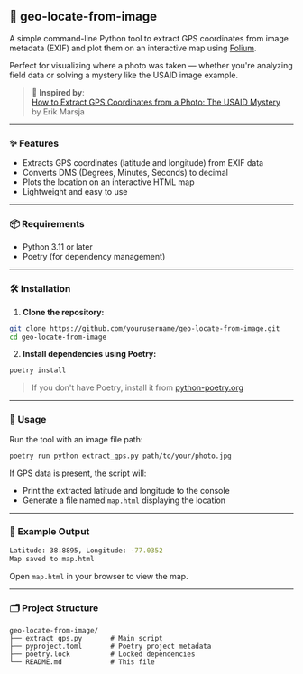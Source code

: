 ## 📍 geo-locate-from-image

A simple command-line Python tool to extract GPS coordinates from image metadata (EXIF) and plot them on an interactive map using [Folium](https://python-visualization.github.io/folium/).

Perfect for visualizing where a photo was taken — whether you're analyzing field data or solving a mystery like the USAID image example.

> 🧠 **Inspired by**:  
> [How to Extract GPS Coordinates from a Photo: The USAID Mystery](https://www.marsja.se/how-to-extract-gps-coordinates-from-a-photo-the-usaid-mystery/)  
> by Erik Marsja

---

### ✨ Features

- Extracts GPS coordinates (latitude and longitude) from EXIF data
- Converts DMS (Degrees, Minutes, Seconds) to decimal
- Plots the location on an interactive HTML map
- Lightweight and easy to use

---

### 📦 Requirements

- Python 3.11 or later
- Poetry (for dependency management)

---

### 🛠 Installation

1. **Clone the repository:**

```bash
git clone https://github.com/yourusername/geo-locate-from-image.git
cd geo-locate-from-image
```

2. **Install dependencies using Poetry:**

```bash
poetry install
```

> If you don't have Poetry, install it from [python-poetry.org](https://python-poetry.org/docs/#installation)

---

### 🚀 Usage

Run the tool with an image file path:

```bash
poetry run python extract_gps.py path/to/your/photo.jpg
```

If GPS data is present, the script will:
- Print the extracted latitude and longitude to the console
- Generate a file named `map.html` displaying the location

---

### 🧪 Example Output

```bash
Latitude: 38.8895, Longitude: -77.0352
Map saved to map.html
```

Open `map.html` in your browser to view the map.

---

### 🗂 Project Structure

```
geo-locate-from-image/
├── extract_gps.py       # Main script
├── pyproject.toml       # Poetry project metadata
├── poetry.lock          # Locked dependencies
└── README.md            # This file
```
